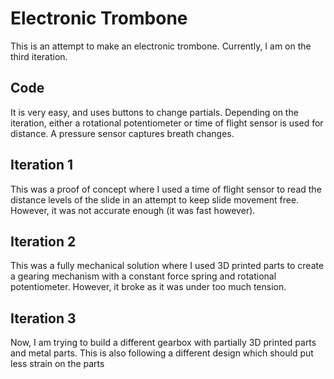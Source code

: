 # Electronic Trombone
This is an attempt to make an electronic trombone. Currently, I am on the third iteration.

## Code
It is very easy, and uses buttons to change partials. Depending on the iteration, either a rotational potentiometer or time of flight sensor is used for distance. A pressure sensor captures breath changes.

## Iteration 1
This was a proof of concept where I used a time of flight sensor to read the distance levels of the slide in an attempt to keep slide movement free. However, it was not accurate enough (it was fast however).

## Iteration 2
This was a fully mechanical solution where I used 3D printed parts to create a gearing mechanism with a constant force spring and rotational potentiometer. However, it broke as it was under too much tension.

## Iteration 3
Now, I am trying to build a different gearbox with partially 3D printed parts and metal parts. This is also following a different design which should put less strain on the parts
